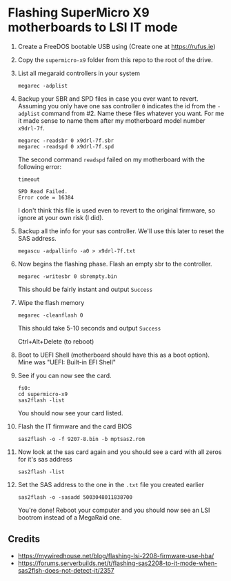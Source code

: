 # Flashing SuperMicro X9 motherboards to LSI IT mode

1. Create a FreeDOS bootable USB using (Create one at https://rufus.ie)

1. Copy the `supermicro-x9` folder from this repo to the root of the drive.

1. List all megaraid controllers in your system

   ```dos
   megarec -adplist
   ```

1. Backup your SBR and SPD files in case you ever want to revert. Assuming you only have one sas controller `0` indicates the id from the `-adplist` command from #2. Name these files whatever you want. For me it made sense to name them after my motherboard model number `x9drl-7f`.

   ```dos
   megarec -readsbr 0 x9drl-7f.sbr
   megarec -readspd 0 x9drl-7f.spd
   ```

   The second command `readspd` failed on my motherboard with the following error:

   ```dos
   timeout

   SPD Read Failed.
   Error code = 16384
   ```

   I don't think this file is used even to revert to the original firmware, so ignore at your own risk (I did).

1. Backup all the info for your sas controller. We'll use this later to reset the SAS address.

   ```dos
   megascu -adpallinfo -a0 > x9drl-7f.txt
   ```

1. Now begins the flashing phase. Flash an empty sbr to the controller.

   ```dos
   megarec -writesbr 0 sbrempty.bin
   ```

   This should be fairly instant and output `Success`

1. Wipe the flash memory

   ```dos
   megarec -cleanflash 0
   ```

   This should take 5-10 seconds and output `Success`

   Ctrl+Alt+Delete (to reboot)

1. Boot to UEFI Shell (motherboard should have this as a boot option). Mine was "UEFI: Built-in EFI Shell"

1. See if you can now see the card.

   ```uefi
   fs0:
   cd supermicro-x9
   sas2flash -list
   ```

   You should now see your card listed.

1. Flash the IT firmware and the card BIOS

   ```uefi
   sas2flash -o -f 9207-8.bin -b mptsas2.rom
   ```

1. Now look at the sas card again and you should see a card with all zeros for it's sas address

   ```uefi
   sas2flash -list
   ```

1. Set the SAS address to the one in the `.txt` file you created earlier

   ```uefi
   sas2flash -o -sasadd 5003048011838700
   ```

   You're done! Reboot your computer and you should now see an LSI bootrom instead of a MegaRaid one.

## Credits

- https://mywiredhouse.net/blog/flashing-lsi-2208-firmware-use-hba/
- https://forums.serverbuilds.net/t/flashing-sas2208-to-it-mode-when-sas2flsh-does-not-detect-it/2357
